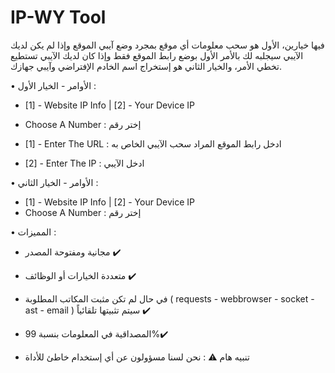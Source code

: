 # IP-WY Tool
فيها خيارين، الأول هو سحب معلومات أي موقع بمجرد وضع آيبي الموقع وإذا لم يكن لديك الآيبي سيجلبه لك بالأمر الأول بوضع رابط الموقع فقط وإذا كان لديك الآيبي تستطيع تخطي الأمر، والخيار الثاني هو إستخراج اسم الخادم الإفتراضي وآيبي جهازك.

• الأوامر - الخيار الأول :
- [1] - Website IP Info | [2] - Your Device IP
- Choose A Number : إختر رقم

- [1] - Enter The URL : ادخل رابط الموقع المراد سحب الآيبي الخاص به

- [2] - Enter The IP : ادخل الآيبي

• الأوامر - الخيار الثاني :
- [1] - Website IP Info | [2] - Your Device IP
- Choose A Number : إختر رقم

• المميزات :
- مجانية ومفتوحة المصدر ✔️
- متعددة الخيارات أو الوظائف ✔️
- في حال لم تكن مثبت المكاتب المطلوبة ( requests - webbrowser - socket - ast - email ) سيتم تثبيتها تلقائياً ✔️
- المصداقية في المعلومات بنسبة 99%✔️

- تنبيه هام ⚠️ : نحن لسنا مسؤولون عن أي إستخدام خاطئ للأداة
